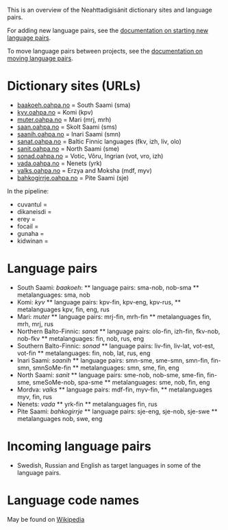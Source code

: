 

This is an overview of the Neahttadigisánit dictionary sites and language pairs.


For adding new language pairs, see the [documentation on starting new language pairs](StartingNewLanguagePairs.html).


To move language pairs between projects, see the [documentation on moving language pairs](NDSMovingLanguagePairs.html).




# Dictionary sites (URLs)


* [baakoeh.oahpa.no](http://baakoeh.oahpa.no) = South Saami (sma)
* [kyv.oahpa.no](http://kyv.oahpa.no) = Komi (kpv)
* [muter.oahpa.no](http://muter.oahpa.no) = Mari (mrj, mrh)
* [saan.oahpa.no](http://saan.oahpa.no) = Skolt Saami (sms)
* [saanih.oahpa.no](http://saanih.oahpa.no) = Inari Saami (smn)
* [sanat.oahpa.no](http://sanat.oahpa.no) = Baltic Finnic languages (fkv, izh, liv, olo)
* [sanit.oahpa.no](http://sanit.oahpa.no) = North Saami (sme)
* [sonad.oahpa.no](http://sonad.oahpa.no) = Votic, Võru, Ingrian (vot, vro, izh)
* [vada.oahpa.no](http://vada.oahpa.no) = Nenets (yrk)
* [valks.oahpa.no](http://valks.oahpa.no) = Erzya and Moksha (mdf, myv)
* [bahkogirrje.oahpa.no](http://bahkogirrje.oahpa.no) = Pite Saami (sje)


In the pipeline:


* cuvantul =
* dikaneisdi =
* erey =
* focail =
* gunaha =
* kidwinan =






# Language pairs


* South Saami: *baakoeh*:
** language pairs: sma-nob, nob-sma
** metalanguages: sma, nob
* Komi: *kyv*
** language pairs: kpv-fin, kpv-eng, kpv-rus,
** metalanguages kpv, fin, eng, rus
* Mari: *muter*
** language pairs: mrj-fin, mrh-fin
** metalanguages fin, mrh, mrj, rus
* Northern Balto-Finnic: *sanat*
** language pairs: olo-fin, izh-fin, fkv-nob, nob-fkv
** metalanguages: fin, nob, rus, eng
* Southern Balto-Finnic: *sonad*
** language pairs: liv-fin, liv-lat, vot-est, vot-fin
** metalanguages: fin, nob, lat, rus, eng
* Inari Saami: *saanih*
** language pairs: smn-sme, sme-smn, smn-fin, fin-smn, smnSoMe-fin
** metalanguages: smn, sme, fin, eng
* North Saami: *sanit*
** language pairs: sme-nob, nob-sme, sme-fin, fin-sme, smeSoMe-nob, spa-sme
** metalanguages: sme, nob, fin, eng
* Mordva: *valks*
** language pairs: mdf-fin, myv-fin,
** metalanguages myv, fin, rus
* Nenets: *vada*
** yrk-fin
** metalanguages fin, rus
* Pite Saami: *bahkogirrje*
** language pairs: sje-eng, sje-nob, sje-swe
** metalanguages nob, swe, eng






# Incoming language pairs


* Swedish, Russian and English as target languages in some of the language pairs.


# Language code names


May be found on [Wikipedia](https://en.wikipedia.org/wiki/ISO_639-3)

